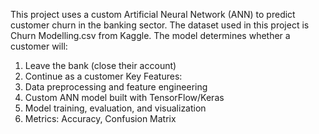 This project uses a custom Artificial Neural Network (ANN) to predict customer churn in the banking sector. 
The dataset used in this project is Churn Modelling.csv from Kaggle.
The model determines whether a customer will:
1) Leave the bank (close their account)
2) Continue as a customer
Key Features:
1) Data preprocessing and feature engineering
2) Custom ANN model built with TensorFlow/Keras
3) Model training, evaluation, and visualization
4) Metrics: Accuracy, Confusion Matrix
